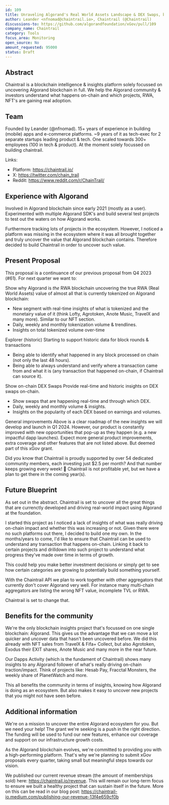 ```yaml
---
id: 109
title: Unraveling Algorand's Real World Assets Landscape & DEX Swaps, by Chaintrail - Uncovering Algorand
author: Leander <nfnomad@chaintrail.io>, Chaintrail (@Chaintrail)
discussions-to: https://github.com/algorandfoundation/xGov/pull/109
company_name: Chaintrail
category: Tools
focus_area: Monitoring
open_source: No
amount_requested: 95000
status: Draft
---
```


## Abstract
Chaintrail is a blockchain intelligence & insights platform solely focussed on uncovering Algorand blockchain in full. We help the Algorand community & investors understand what happens on-chain and which projects, RWA, NFT's are gaining real adoption.

## Team
Founded by Leander (@nfnomad). 15+ years of experience in building (mobile) apps and e-commerce platforms. ~9 years of it as tech-exec for 2 separate startups leading product & tech. One scaled towards 300+ employees (100 in tech & product). At the moment solely focussed on building chaintrail.

Links:

* Platform: https://chaintrail.io/
* X: https://twitter.com/chain_trail
* Reddit: https://www.reddit.com/r/ChainTrail/

## Experience with Algorand
Involved in Algorand blockchain since early 2021 (mostly as a user). Experimented with multiple Algorand SDK's and build several test projects to test out the waters on how Algorand works.

Furthermore tracking lots of projects in the ecosystem. However, I noticed a platform was missing in the ecosystem where it was all brought together and truly uncover the value that Algorand blockchain contains. Therefore decided to build Chaintrail in order to uncover such value.

## Present Proposal
This proposal is a continuance of our previous proposal from Q4 2023 (#61). For next quarter we want to:

Show why Algorand is *the* RWA blockchain
uncovering the true RWA (Real World Assets) value of almost all that is currently tokenized on Algorand blockchain: 
- New segment with real-time insights of what is tokenized and the monetairy value of it (think Lofty, Agrotoken, Anote Music, TravelX and many more). Similar to our NFT section.
- Daily, weekly and monthly tokenization volume & trendlines.
- Insights on total tokenized volume over-time

Explorer (historic)
Starting to support historic data for block rounds & transactions
- Being able to identify what happened in any block processed on chain (not only the last 48 hours). 
- Being able to always understand and verify where a transaction came from and what it is (any transaction that happened on-chain, if Chaintrail can source it).

Show on-chain DEX Swaps
Provide real-time and historic insights on DEX swaps on-chain.
- Show swaps that are happening real-time and through which DEX. 
- Daily, weekly and monthly volume & insights.
- Insights on the popularity of each DEX based on earnings and volumes. 

General improvements
Above is a clear roadmap of the new insights we will develop and launch in Q1 2024. However, our product is constantly improved with new opportunities that pop-up as they happen (e.g. a new impactful dapp launches). Expect more general product improvements, extra coverage and other features that are not listed above. But deemed part of this xGov grant. 

Did you know that Chaintrail is proudly supported by over 54 dedicated community members, each investing just $2.5 per month? And that number keeps growing every week! 🚀 Chaintrail is not profitable yet, but we have a plan to get there in the coming year(s).


## Future Blueprint
As set out in the abstract. Chaintrail is set to uncover all the great things that are currenctly developed and driving real-world impact using Algorand at the foundation.

I started this project as I noticed a lack of insights of what was really driving on-chain impact and whether this was increasing or not. Given there were no such platforms out there, I decided to build one my own.
In the months/years to come, I'd like to ensure that Chaintrail can be used to understand any transaction that happens on-chain. Linking it back to certain projects and drilldown into such project to understand what progress they've made over time in terms of growth. 

This could help you make better investment decisions or simply get to see how certain categories are growing to potentially build something yourself.

With the Chaintrail API we plan to work together with other aggregators that currently don't cover Algorand very well. For instance many multi-chain aggregators are listing the wrong NFT value, incomplete TVL or RWA. 

Chaintrail is set to change that.

## Benefits for the community
We're the only blockchain insights project that's focussed on one single blockchain: Algorand. This gives us the advantage that we can move a lot quicker and uncover data that hasn't been uncovered before. We did this already with NFT sales from TravelX & Fifa+ Collect, but also Agrotoken, Exodus their EXIT shares, Anote Music and many more in the near future.

Our Dapps Activity (which is the fundament of Chaintrail) shows many insights to any Algorand follower of what's really driving on-chain traction/impact. Think of projects like: Hesab Pay, Fracctal Monsters, the weekly share of PlanetWatch and more.

This all benefits the community in terms of insights, knowing how Algorand is doing as an ecosystem. But also makes it easy to uncover new projects that you might not have seen before.

## Additional information
We're on a mission to uncover the entire Algorand ecosystem for you. But we need your help! The grant we're seeking is a push in the right direction. The funding will be used to fund our new features, enhance our coverage and support on our infrastructure growth costs.

As the Algorand blockchain evolves, we're committed to providing you with a high-performing platform. That's why we're planning to submit xGov proposals every quarter, taking small but meaningful steps towards our vision.

We published our current revenue stream (the amount of memberships sold) here: https://chaintrail.io/revenue. This will remain our long-term focus to ensure we built a healthy project that can sustain itself in the future. More on this can be read in our blog post: https://chaintrail-io.medium.com/publishing-our-revenue-13f4e659cf0b
